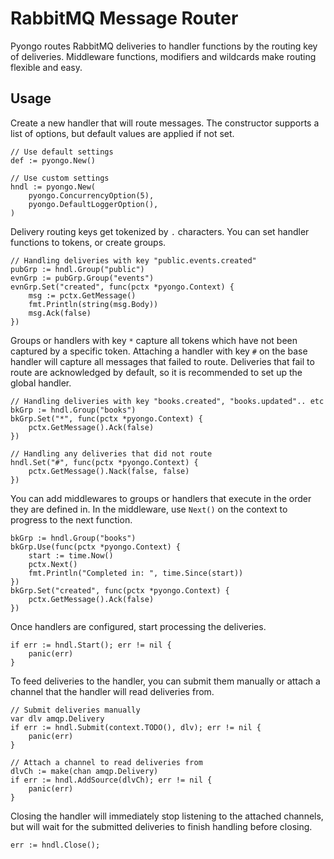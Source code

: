 # RabbitMQ Message Router
Pyongo routes RabbitMQ deliveries to handler functions by the routing key of deliveries. Middleware functions, modifiers and wildcards make routing flexible and easy.

## Usage
Create a new handler that will route messages. The constructor supports a list of options, but default values are applied if not set.
```golang
// Use default settings
def := pyongo.New()

// Use custom settings
hndl := pyongo.New(
    pyongo.ConcurrencyOption(5),
    pyongo.DefaultLoggerOption(),
)
```
Delivery routing keys get tokenized by `.` characters. You can set handler functions to tokens, or create groups.
```golang
// Handling deliveries with key "public.events.created"
pubGrp := hndl.Group("public")
evnGrp := pubGrp.Group("events")
evnGrp.Set("created", func(pctx *pyongo.Context) {
    msg := pctx.GetMessage()
    fmt.Println(string(msg.Body))
    msg.Ack(false)
})
```
Groups or handlers with key `*` capture all tokens which have not been captured by a specific token. Attaching a handler with key `#` on the base handler will capture all messages that failed to route. Deliveries that fail to route are acknowledged by default, so it is recommended to set up the global handler.
```golang
// Handling deliveries with key "books.created", "books.updated".. etc
bkGrp := hndl.Group("books")
bkGrp.Set("*", func(pctx *pyongo.Context) {
    pctx.GetMessage().Ack(false)
})

// Handling any deliveries that did not route
hndl.Set("#", func(pctx *pyongo.Context) {
    pctx.GetMessage().Nack(false, false)
})
```

You can add middlewares to groups or handlers that execute in the order they are defined in. In the middleware, use `Next()` on the context to progress to the next function.
```golang
bkGrp := hndl.Group("books")
bkGrp.Use(func(pctx *pyongo.Context) {
    start := time.Now()
    pctx.Next()
    fmt.Println("Completed in: ", time.Since(start))
})
bkGrp.Set("created", func(pctx *pyongo.Context) {
    pctx.GetMessage().Ack(false)
})
```

Once handlers are configured, start processing the deliveries. 
```golang
if err := hndl.Start(); err != nil {
    panic(err)
}
```

To feed deliveries to the handler, you can submit them manually or attach a channel that the handler will read deliveries from.
```golang
// Submit deliveries manually
var dlv amqp.Delivery
if err := hndl.Submit(context.TODO(), dlv); err != nil {
    panic(err)
}

// Attach a channel to read deliveries from
dlvCh := make(chan amqp.Delivery)
if err := hndl.AddSource(dlvCh); err != nil {
    panic(err)
}
```
Closing the handler will immediately stop listening to the attached channels, but will wait for the submitted deliveries to finish handling before closing.
```golang
err := hndl.Close();
```


